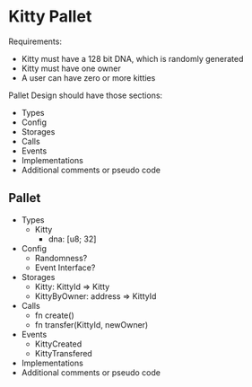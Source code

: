 # Kitty Pallet

Requirements:

- Kitty must have a 128 bit DNA, which is randomly generated
- Kitty must have one owner
- A user can have zero or more kitties

Pallet Design should have those sections:

- Types
- Config
- Storages
- Calls
- Events
- Implementations
- Additional comments or pseudo code

## Pallet

- Types
  - Kitty
    - dna: [u8; 32]
- Config
  - Randomness?
  - Event Interface?
- Storages
  - Kitty: KittyId => Kitty
  - KittyByOwner: address => KittyId
- Calls
  - fn create()
  - fn transfer(KittyId, newOwner)
- Events
  - KittyCreated
  - KittyTransfered
- Implementations
- Additional comments or pseudo code
